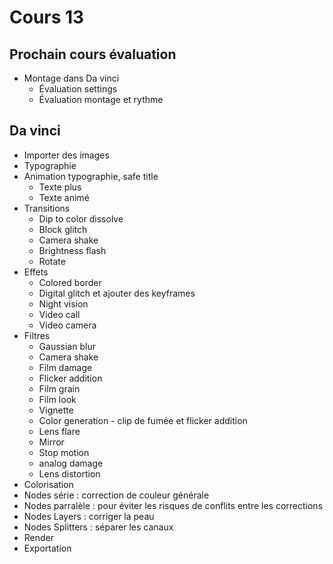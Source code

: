 # Cours 13

<style>.md-footer{display:none;}</style>

## Prochain cours évaluation
* Montage dans Da vinci
  * Évaluation settings
  * Évaluation montage et rythme


## Da vinci
* Importer des images
* Typographie
* Animation typographie, safe title
  * Texte plus
  * Texte animé
* Transitions
  * Dip to color dissolve
  * Block glitch
  * Camera shake
  * Brightness flash
  * Rotate
* Effets
  * Colored border
  * Digital glitch et ajouter des keyframes
  * Night vision
  * Video call
  * Video camera
* Filtres
  * Gaussian blur
  * Camera shake
  * Film damage
  * Flicker addition
  * Film grain
  * Film look
  * Vignette
  * Color generation  - clip de fumée et flicker addition
  * Lens flare
  * Mirror
  * Stop motion
  * analog damage
  * Lens distortion
 * Colorisation
  * Nodes série : correction de couleur générale
  * Nodes parralèle : pour éviter les risques de conflits entre les corrections
  * Nodes Layers : corriger la peau 
  * Nodes Splitters : séparer les canaux 
* Render
* Exportation
